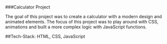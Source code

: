 ###Calculator Project

The goal of this project was to create a calculator with a modern design and animated elements. The focus of this project was to play around with CSS, animations and built a more complex logic with JavaScript functions.

##Tech-Stack:
HTML, CSS, JavaScript
